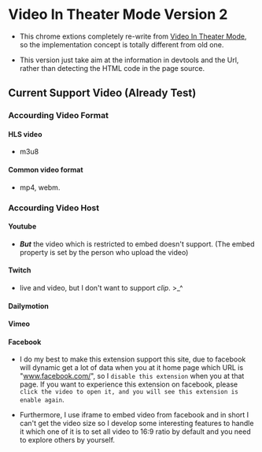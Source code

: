 
# Video In Theater Mode Version 2

- This chrome extions completely re-write from [Video In Theater Mode](https://github.com/a73013110/VideoInTheaterMode), so the implementation concept is totally different from old one.

- This version just take aim at the information in devtools and the Url, rather than detecting the HTML code in the page source.

## Current Support Video (Already Test)

### Accourding Video Format

#### HLS video

- m3u8

#### Common video format

- mp4, webm.

### Accourding Video Host

#### Youtube

- *__But__* the video which is restricted to embed doesn't support. (The embed property is set by the person who upload the video)

#### Twitch

- live and video, but I don't want to support *clip*. >_^

#### Dailymotion

#### Vimeo

#### Facebook

- I do my best to make this extension support this site, due to facebook will dynamic get a lot of data when you at it home page which URL is "www.facebook.com/", so I ``disable this extension`` when you at that page. If you want to experience this extension on facebook, please ``click the video to open it, and you will see this extension is enable again``. 

- Furthermore, I use iframe to embed video from facebook and in short I can't get the video size so I develop some interesting features to handle it which one of it is to set all video to 16:9 ratio by default and you need to explore others by yourself.
